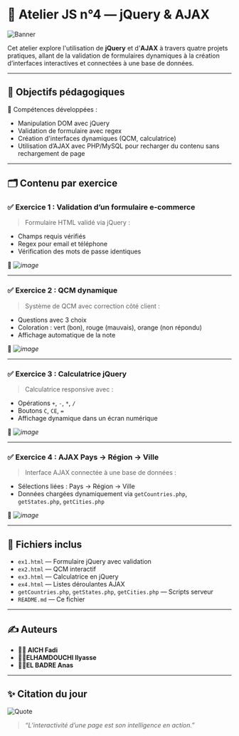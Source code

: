 
# 🚀 Atelier JS n°4 — jQuery & AJAX

![Banner](https://capsule-render.vercel.app/api?type=waving&color=0:00c6ff,100:0072ff&height=200&section=header&text=Atelier%204%20JS&fontSize=40&fontAlign=center)

Cet atelier explore l'utilisation de **jQuery** et d'**AJAX** à travers quatre projets pratiques, allant de la validation de formulaires dynamiques à la création d’interfaces interactives et connectées à une base de données.

---

## 🧠 Objectifs pédagogiques

🎯 Compétences développées :

- Manipulation DOM avec jQuery
- Validation de formulaire avec regex
- Création d'interfaces dynamiques (QCM, calculatrice)
- Utilisation d’AJAX avec PHP/MySQL pour recharger du contenu sans rechargement de page

---

## 🗂️ Contenu par exercice

### ✅ Exercice 1 : Validation d’un formulaire e-commerce

> Formulaire HTML validé via jQuery :
- Champs requis vérifiés
- Regex pour email et téléphone
- Vérification des mots de passe identiques

📸 *![image](https://github.com/user-attachments/assets/0a0a55f0-35e5-4331-8194-4c75dcd771f8)*

---

### ✅ Exercice 2 : QCM dynamique

> Système de QCM avec correction côté client :
- Questions avec 3 choix
- Coloration : vert (bon), rouge (mauvais), orange (non répondu)
- Affichage automatique de la note

📸 *![image](https://github.com/user-attachments/assets/d60bfc3c-c9ef-4d03-b6cb-9a162adf52c0)*

---

### ✅ Exercice 3 : Calculatrice jQuery

> Calculatrice responsive avec :
- Opérations `+`, `-`, `*`, `/`
- Boutons `C`, `CE`, `=`
- Affichage dynamique dans un écran numérique

📸 *![image](https://github.com/user-attachments/assets/aaeaa0d8-929d-4dfc-a980-1072254f8d45)*

---

### ✅ Exercice 4 : AJAX Pays → Région → Ville

> Interface AJAX connectée à une base de données :
- Sélections liées : Pays → Région → Ville
- Données chargées dynamiquement via `getCountries.php`, `getStates.php`, `getCities.php`

📸 *![image](https://github.com/user-attachments/assets/37077d10-a811-47b7-afd4-92f5e958f92c)*

---

## 📎 Fichiers inclus

- `ex1.html` — Formulaire jQuery avec validation
- `ex2.html` — QCM interactif
- `ex3.html` — Calculatrice en jQuery
- `ex4.html` — Listes déroulantes AJAX
- `getCountries.php`, `getStates.php`, `getCities.php` — Scripts serveur
- `README.md` — Ce fichier

---

## ✍️ Auteurs

- **👨‍💻 AICH Fadi**
- **👨‍💻ELHAMDOUCHI Ilyasse**
- **👨‍💻EL BADRE Anas**

---

## ✨ Citation du jour

![Quote](https://quotes-github-readme.vercel.app/api?type=horizontal&theme=tokyonight)

> *“L’interactivité d’une page est son intelligence en action.”*
